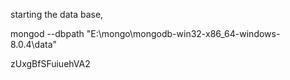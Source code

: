 starting the data base,

mongod --dbpath "E:\mongo\mongodb-win32-x86_64-windows-8.0.4\data"

zUxgBfSFuiuehVA2
